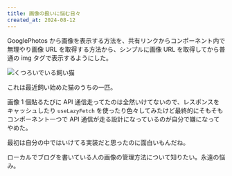 ```yaml
---
title: 画像の扱いに悩む日々
created_at: 2024-08-12
---
```


GooglePhotos から画像を表示する方法を、共有リンクからコンポーネント内で無理やり画像 URL を取得する方法から、シンプルに画像 URL を取得してから普通の img タグで表示するようにした。

<!--more-->

![くつろいでいる飼い猫](https://lh3.googleusercontent.com/pw/AP1GczOqy4Y9WsqPA9Mt1TL1WKWYGNMBEWZifNhIj16nf05qF1dk6tZriVZEsqkf9Nd04yvixs5ANAfClXPEfExmbZYkMONOWNztaIZrREk-FZiwzQsB3AA=s640 "くつろいでいる飼い猫")

これは最近飼い始めた猫のうちの一匹。

画像 1 個貼るたびに API 通信走ってたのは全然いけてないので、レスポンスをキャッシュしたり `useLazyFetch` を使ったり色々してみたけど最終的にそもそもコンポーネント一つで API 通信が走る設計になっているのが自分で嫌になってやめた。

最初は自分の中ではいけてる実装だと思ったのに面白いもんだね。

ローカルでブログを書いている人の画像の管理方法について知りたい。永遠の悩み。
